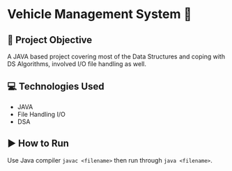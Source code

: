 # Vehicle Management System 🚂

## 🎯 Project Objective
A JAVA based project covering most of the Data Structures and coping with DS Algorithms, involved I/O file handling as well.

## 💻 Technologies Used
- JAVA
- File Handling I/O
- DSA

## ▶️ How to Run
Use Java compiler `javac <filename>` then run through `java <filename>`.
